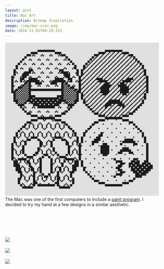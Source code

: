 ```yaml
---
layout: post
title: Mac Art
description: Bitmap Inspiration.
image: /img/mac-icon.png
date: 2016-11-01T08:29:31S 
---
```


<img class="col one left" src="/img/mac-icon.png
">
The Mac was one of the first computers to include a [paint program](http://www.macpaint.org/). I decided to try my hand at a few designs in a similar aesthetic. 
<div class="col three caption">
&nbsp;
</div>
<div class="img_full"> 
	<img src="{{ site.baseurl }}/img/mac-images_0004_Layer-11-copy-4.png" alt="" title="example image"/>
    <br>
    <br>
    <img src="{{ site.baseurl }}/img/mac-images_0003_Layer-11-copy-3.png" alt="" title="example image"/>
    <br>
    <br>
    <img src="{{ site.baseurl }}/img/mac-images_0002_Layer-11-copy-2.png"/>
    <br>
    <br>
    <img src="{{ site.baseurl }}/img/mac-images_0001_Layer-11-copy-5.png">
    <br>
    <br>
    <img src="{{ site.baseurl }}/img/mac-images_0000_Layer-11-copy-6.png"/>
 
 </div>